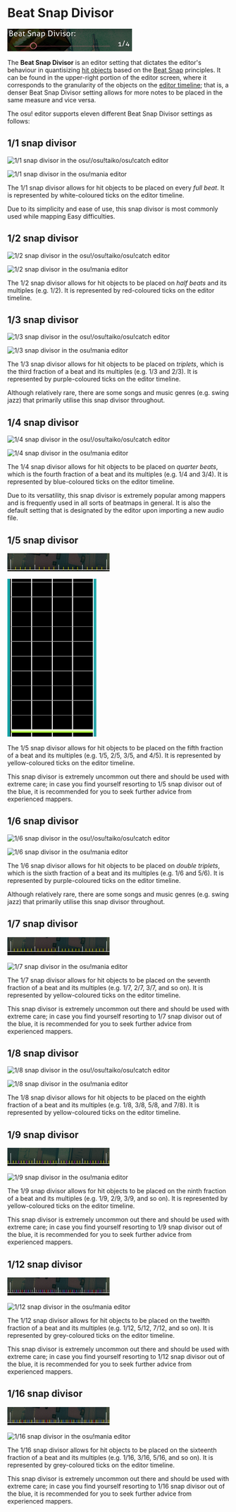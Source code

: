 # Beat Snap Divisor

![Beat Snap Divisor in the editor](img/beat_snap_divisor.png "Beat Snap Divisor in the editor")

The **Beat Snap Divisor** is an editor setting that dictates the editor's behaviour in quantisizing [hit objects](/wiki/Hit_Object) based on the [Beat Snap](/wiki/Beatmap_Editor/Beat_Snap) principles. It can be found in the upper-right portion of the editor screen, where it corresponds to the granularity of the objects on the [editor timeline](/wiki/Beatmap_Editor/Timelines); that is, a denser Beat Snap Divisor setting allows for more notes to be placed in the same measure and vice versa. 

The osu! editor supports eleven different Beat Snap Divisor settings as follows:

## 1/1 snap divisor

![1/1 snap divisor in the osu!/osu!taiko/osu!catch editor](/wiki/shared/BSD_1_1b.jpg "1/1 snap divisor in the osu!/osu!taiko/osu!catch editor")

![1/1 snap divisor in the osu!mania editor](/wiki/shared/1_1_m.jpg "1/1 snap divisor in the osu!mania editor")

The 1/1 snap divisor allows for hit objects to be placed on every *full beat*. It is represented by white-coloured ticks on the editor timeline.

Due to its simplicity and ease of use, this snap divisor is most commonly used while mapping Easy difficulties.

## 1/2 snap divisor

![1/2 snap divisor in the osu!/osu!taiko/osu!catch editor](/wiki/shared/BSD_1_2.jpg "1/2 snap divisor in the osu!/osu!taiko/osu!catch editor")

![1/2 snap divisor in the osu!mania editor](/wiki/shared/1_2_m.jpg "1/2 snap divisor in the osu!mania editor")

The 1/2 snap divisor allows for hit objects to be placed on *half beats* and its multiples (e.g. 1/2). It is represented by red-coloured ticks on the editor timeline.

## 1/3 snap divisor

![1/3 snap divisor in the osu!/osu!taiko/osu!catch editor](/wiki/shared/BSD_1_3.jpg "1/3 snap divisor in the osu!/osu!taiko/osu!catch editor")

![1/3 snap divisor in the osu!mania editor](/wiki/shared/1_3_m.jpg "1/3 snap divisor in the osu!mania editor")

The 1/3 snap divisor allows for hit objects to be placed on *triplets*, which is the third fraction of a beat and its multiples (e.g. 1/3 and 2/3). It is represented by purple-coloured ticks on the editor timeline.

Although relatively rare, there are some songs and music genres (e.g. swing jazz) that primarily utilise this snap divisor throughout.

## 1/4 snap divisor

![1/4 snap divisor in the osu!/osu!taiko/osu!catch editor](/wiki/shared/BSD_1_4.jpg "1/4 snap divisor in the osu!/osu!taiko/osu!catch editor")

![1/4 snap divisor in the osu!mania editor](/wiki/shared/1_4_m.jpg "1/4 snap divisor in the osu!mania editor")

The 1/4 snap divisor allows for hit objects to be placed on *quarter beats*, which is the fourth fraction of a beat and its multiples (e.g. 1/4 and 3/4). It is represented by blue-coloured ticks on the editor timeline.

Due to its versatility, this snap divisor is extremely popular among mappers and is frequently used in all sorts of beatmaps in general. It is also the default setting that is designated by the editor upon importing a new audio file.

## 1/5 snap divisor

![1/5 snap divisor in the osu!/osu!taiko/osu!catch editor](img/1_5_snap_divisor.png "1/5 snap divisor in the osu!/osu!taiko/osu!catch editor")

![1/5 snap divisor in the osu!mania editor](img/1_5_snap_divisor_m.png "1/5 snap divisor in the osu!mania editor")

The 1/5 snap divisor allows for hit objects to be placed on the fifth fraction of a beat and its multiples (e.g. 1/5, 2/5, 3/5, and 4/5). It is represented by yellow-coloured ticks on the editor timeline.

This snap divisor is extremely uncommon out there and should be used with extreme care; in case you find yourself resorting to 1/5 snap divisor out of the blue, it is recommended for you to seek further advice from experienced mappers.

## 1/6 snap divisor

![1/6 snap divisor in the osu!/osu!taiko/osu!catch editor](/wiki/shared/BSD_1_6.jpg "1/6 snap divisor in the osu!/osu!taiko/osu!catch editor")

![1/6 snap divisor in the osu!mania editor](/wiki/shared/1_6_m.jpg "1/6 snap divisor in the osu!mania editor")

The 1/6 snap divisor allows for hit objects to be placed on *double triplets*, which is the sixth fraction of a beat and its multiples (e.g. 1/6 and 5/6). It is represented by purple-coloured ticks on the editor timeline.

Although relatively rare, there are some songs and music genres (e.g. swing jazz) that primarily utilise this snap divisor throughout.

## 1/7 snap divisor

![1/7 snap divisor in the osu!/osu!taiko/osu!catch editor](img/1_7_snap_divisor.png "1/7 snap divisor in the osu!/osu!taiko/osu!catch editor")

![1/7 snap divisor in the osu!mania editor](/wiki/shared/1_7_m.jpg "1/7 snap divisor in the osu!mania editor")

The 1/7 snap divisor allows for hit objects to be placed on the seventh fraction of a beat and its multiples (e.g. 1/7, 2/7, 3/7, and so on). It is represented by yellow-coloured ticks on the editor timeline.

This snap divisor is extremely uncommon out there and should be used with extreme care; in case you find yourself resorting to 1/7 snap divisor out of the blue, it is recommended for you to seek further advice from experienced mappers.

## 1/8 snap divisor

![1/8 snap divisor in the osu!/osu!taiko/osu!catch editor](/wiki/shared/BSD_1_8.jpg "1/8 snap divisor in the osu!/osu!taiko/osu!catch editor")

![1/8 snap divisor in the osu!mania editor](/wiki/shared/1_8_m.jpg "1/8 snap divisor in the osu!mania editor")

The 1/8 snap divisor allows for hit objects to be placed on the eighth fraction of a beat and its multiples (e.g. 1/8, 3/8, 5/8, and 7/8). It is represented by yellow-coloured ticks on the editor timeline.

## 1/9 snap divisor

![1/9 snap divisor in the osu!/osu!taiko/osu!catch editor](img/1_9_snap_divisor.png "1/9 snap divisor in the osu!/osu!taiko/osu!catch editor")

![1/9 snap divisor in the osu!mania editor](/wiki/shared/1_9_m.jpg "1/9 snap divisor in the osu!mania editor")

The 1/9 snap divisor allows for hit objects to be placed on the ninth fraction of a beat and its multiples (e.g. 1/9, 2/9, 3/9, and so on). It is represented by yellow-coloured ticks on the editor timeline.

This snap divisor is extremely uncommon out there and should be used with extreme care; in case you find yourself resorting to 1/9 snap divisor out of the blue, it is recommended for you to seek further advice from experienced mappers.

## 1/12 snap divisor

![1/12 snap divisor in the osu!/osu!taiko/osu!catch editor](img/1_12_snap_divisor.png "1/12 snap divisor in the osu!/osu!taiko/osu!catch editor")

![1/12 snap divisor in the osu!mania editor](/wiki/shared/1_12_m.jpg "1/12 snap divisor in the osu!mania editor")

The 1/12 snap divisor allows for hit objects to be placed on the twelfth fraction of a beat and its multiples (e.g. 1/12, 5/12, 7/12, and so on). It is represented by grey-coloured ticks on the editor timeline.

This snap divisor is extremely uncommon out there and should be used with extreme care; in case you find yourself resorting to 1/12 snap divisor out of the blue, it is recommended for you to seek further advice from experienced mappers.

## 1/16 snap divisor

![1/16 snap divisor in the osu!/osu!taiko/osu!catch editor](img/1_16_snap_divisor.png "1/16 snap divisor in the osu!/osu!taiko/osu!catch editor")

![1/16 snap divisor in the osu!mania editor](/wiki/shared/1_16_m.jpg "1/16 snap divisor in the osu!mania editor")

The 1/16 snap divisor allows for hit objects to be placed on the sixteenth fraction of a beat and its multiples (e.g. 1/16, 3/16, 5/16, and so on). It is represented by grey-coloured ticks on the editor timeline.

This snap divisor is extremely uncommon out there and should be used with extreme care; in case you find yourself resorting to 1/16 snap divisor out of the blue, it is recommended for you to seek further advice from experienced mappers.
